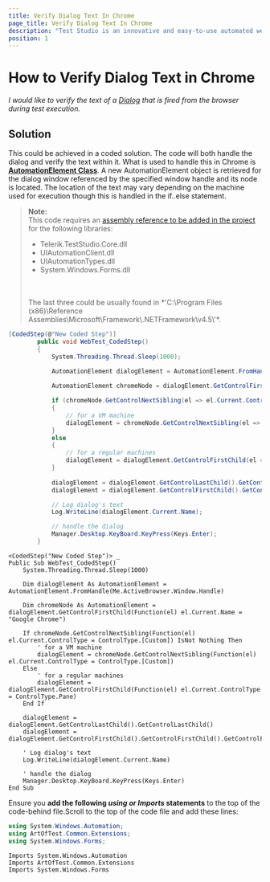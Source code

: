 ```yaml
---
title: Verify Dialog Text In Chrome
page_title: Verify Dialog Text In Chrome
description: "Test Studio is an innovative and easy-to-use automated web, WPF and load testing solution. Test Studio tests support essential technologies like ASP.NET AJAX, Silverlight, PHP and MVC. HTML5, Testing framework, functional testing, performance testing, load testing, exploratory testing, manual testing."
position: 1
---
```

# How to Verify Dialog Text in Chrome

*I would like to verify the text of a <a href="/features/dialogs-and-popups/Dialogs" target="_blank">Dialog</a> that is fired from the browser during test execution.*

## Solution

This could be achieved in a coded solution. The code will both handle the dialog and verify the text within it. What is used to handle this in Chrome is **<a href="https://msdn.microsoft.com/en-us/library/system.windows.automation.automationelement(v=vs.110).aspx" target="_blank">AutomationElement Class</a>**.  A new AutomationElement object is retrieved for the dialog window referenced by the specified window handle and its node is located. The location of the text may vary depending on the machine used for execution though this is handled in the if..else statement.

> **Note:**
> <br>
> This code requires an <a href="/advanced-topics/coded-steps/add-assembly-reference" target="_blank">assembly reference to be added in the project</a> for the following libraries:
> <br>
>   - Telerik.TestStudio.Core.dll 
>   - UIAutomationClient.dll 
>   - UIAutomationTypes.dll 
>   - System.Windows.Forms.dll
> <br>
> <br>
> The last three could be usually found in *'C:\Program Files (x86)\Reference Assemblies\Microsoft\Framework\.NETFramework\v4.5\'*.

````C# 
[CodedStep(@"New Coded Step")]
        public void WebTest_CodedStep()
        {
            System.Threading.Thread.Sleep(1000);
            
            AutomationElement dialogElement = AutomationElement.FromHandle(this.ActiveBrowser.Window.Handle);

            AutomationElement chromeNode = dialogElement.GetControlFirstChild(el => el.Current.Name == "Google Chrome");

            if (chromeNode.GetControlNextSibling(el => el.Current.ControlType == ControlType.Custom) != null)
            {
                // for a VM machine
                dialogElement = chromeNode.GetControlNextSibling(el => el.Current.ControlType == ControlType.Custom);
            }
            else
            {
                // for a regular machines
                dialogElement = dialogElement.GetControlFirstChild(el => el.Current.ControlType == ControlType.Pane);
            }
     
            dialogElement = dialogElement.GetControlLastChild().GetControlLastChild();
            dialogElement = dialogElement.GetControlFirstChild().GetControlFirstChild().GetControlFirstChild().GetControlFirstChild().GetControlFirstChild();

            // Log dialog's text
            Log.WriteLine(dialogElement.Current.Name);

            // handle the dialog
            Manager.Desktop.KeyBoard.KeyPress(Keys.Enter);
        }
````
````VB 
<CodedStep("New Coded Step")> _
Public Sub WebTest_CodedStep()
	System.Threading.Thread.Sleep(1000)

	Dim dialogElement As AutomationElement = AutomationElement.FromHandle(Me.ActiveBrowser.Window.Handle)

	Dim chromeNode As AutomationElement = dialogElement.GetControlFirstChild(Function(el) el.Current.Name = "Google Chrome")

	If chromeNode.GetControlNextSibling(Function(el) el.Current.ControlType = ControlType.[Custom]) IsNot Nothing Then
		' for a VM machine
		dialogElement = chromeNode.GetControlNextSibling(Function(el) el.Current.ControlType = ControlType.[Custom])
	Else
		' for a regular machines
		dialogElement = dialogElement.GetControlFirstChild(Function(el) el.Current.ControlType = ControlType.Pane)
	End If

	dialogElement = dialogElement.GetControlLastChild().GetControlLastChild()
	dialogElement = dialogElement.GetControlFirstChild().GetControlFirstChild().GetControlFirstChild().GetControlFirstChild().GetControlFirstChild()

	' Log dialog's text
	Log.WriteLine(dialogElement.Current.Name)

	' handle the dialog
	Manager.Desktop.KeyBoard.KeyPress(Keys.Enter)
End Sub
````

Ensure you __add the following *using or Imports* statements__ to the top of the code-behind file.Scroll to the top of the code file and add these lines:

````C#
using System.Windows.Automation;
using ArtOfTest.Common.Extensions;
using System.Windows.Forms;
````
````VB
Imports System.Windows.Automation
Imports ArtOfTest.Common.Extensions
Imports System.Windows.Forms
````

